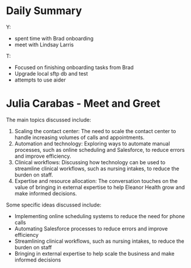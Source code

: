# Daily Summary
Y:
  - spent time with Brad onboarding
  - meet with Lindsay Larris

T:
  - Focused on finishing onboarding tasks from Brad
  - Upgrade local sftp db and test
  - attempts to use aider

# Julia Carabas - Meet and Greet
The main topics discussed include:
  1. Scaling the contact center: The need to scale the contact center to handle increasing volumes of calls and appointments.
  2. Automation and technology: Exploring ways to automate manual processes, such as online scheduling and Salesforce, to reduce errors and improve efficiency.
  3. Clinical workflows: Discussing how technology can be used to streamline clinical workflows, such as nursing intakes, to reduce the burden on staff.
  4. Expertise and resource allocation: The conversation touches on the value of bringing in external expertise to help Eleanor Health grow and make informed decisions.

Some specific ideas discussed include:
  * Implementing online scheduling systems to reduce the need for phone calls
  * Automating Salesforce processes to reduce errors and improve efficiency
  * Streamlining clinical workflows, such as nursing intakes, to reduce the burden on staff
  * Bringing in external expertise to help scale the business and make informed decisions

